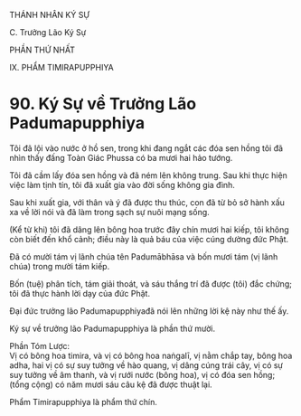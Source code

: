 THÁNH NHÂN KÝ SỰ

C. Trưởng Lão Ký Sự

PHẦN THỨ NHẤT

IX. PHẨM TIMIRAPUPPHIYA

# 90. Ký Sự về Trưởng Lão Padumapupphiya

Tôi đã lội vào nước ở hồ sen, trong khi đang ngắt các đóa sen hồng tôi đã nhìn thấy đấng Toàn Giác Phussa có ba mươi hai hảo tướng.

Tôi đã cầm lấy đóa sen hồng và đã ném lên không trung. Sau khi thực hiện việc làm tịnh tín, tôi đã xuất gia vào đời sống không gia đình.

Sau khi xuất gia, với thân và ý đã được thu thúc, con đã từ bỏ sở hành xấu xa về lời nói và đã làm trong sạch sự nuôi mạng sống.

(Kể từ khi) tôi đã dâng lên bông hoa trước đây chín mươi hai kiếp, tôi không còn biết đến khổ cảnh; điều này là quả báu của việc cúng dường đức Phật.

Đã có mười tám vị lãnh chúa tên Padumābhāsa và bốn mươi tám (vị lãnh chúa) trong mười tám kiếp.

Bốn (tuệ) phân tích, tám giải thoát, và sáu thắng trí đã được (tôi) đắc chứng; tôi đã thực hành lời dạy của đức Phật.

Đại đức trưởng lão Padumapupphiyađã nói lên những lời kệ này như thế ấy.

Ký sự về trưởng lão Padumapupphiya là phần thứ mười.

Phần Tóm Lược:  
Vị có bông hoa timira, và vị có bông hoa naṅgalī, vị nằm chắp tay, bông hoa adha, hai vị có sự suy tưởng về hào quang, vị dâng cúng trái cây, vị có sự suy tưởng về âm thanh, và vị rưới nước (bông hoa), vị có đóa sen hồng; (tổng cộng) có năm mươi sáu câu kệ đã được thuật lại.

Phẩm Timirapupphiya là phẩm thứ chín.
